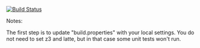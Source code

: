 [![Build Status](https://travis-ci.org/XaniNiehaus/green.svg?branch=master)](https://travis-ci.org/XaniNiehaus/green)

Notes:

The first step is to update "build.properties" with your local
settings.  You do not need to set z3 and latte, but in that case
some unit tests won't run.
   
